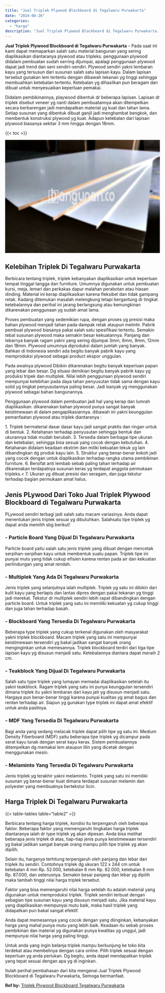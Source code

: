 ```yaml
---
title: "Jual Triplek Plywood Blockboard di Tegalwaru Purwakarta"
date: "2024-08-26"
categories: 
  - "harga"
description: "Jual Triplek Plywood Blockboard di Tegalwaru Purwakarta. Itulah perihal pembahasan dari kita mengenai Jual Triplek Plywood Blockboard di Tegalwaru Purwakarta..."
---
```


**Jual Triplek Plywood Blockboard di Tegalwaru Purwakarta** – Pada saat ini kami dapat memaparkan salah satu material bangunan yang sering diaplikasikan diantaranya plywood atau tripleks. penggunaan plywood didalam pembuatan sudah serring dijumpai, apalagi penggunaan plywood dapat jadi trend dan seni sendiri-sendiri. Plywood sendiri yakni lembaran kayu yang tersusun dari susunan salah satu lapisan kayu. Dalam lapisan tersebut gunakan lem tertentu dengan dibawah tekanan yg tinggi sehingga membuahkan ketebalan tertentu. Ketebalan yg dihasilkan pun beragam dan dibuat untuk menyesuaikan keperluan pemakai.

Didalam pembikinannya, playwood dibentuk dr beberapa lapisan. Lapisan dr triplek disebut veneer yg nanti dalam pembuatannya akan ditempelkan secara berbarengan jadi mendapatkan material yg kuat dan tahan lama. Setiap susunan yang dibentuk dibuat ganjil jadi menghambat bengkok, dan membentuk konstruksi plywood yg kuat. Adapun ketebalan dari lapisan plywood biasanya sekitar 3 mm hingga dengan 18mm.

{{< toc >}}

![Jual Triplek Plywood Blockboard di Tegalwaru Purwakarta](/images/jual-triplek-murah-19.png)

## Kelebihan Triplek Di Tegalwaru Purwakarta

Berbicara tentang triplek, triplek kebanyakan diaplikasikan untuk keperluan tempat tinggal tangga dan furniture. Umumnya digunakan untuk pembuatan kursi, meja, lemari dan perkakas dapur malahan perabotan atau hiasan dinding. Material ini kerap diaplikasikan karena fleksibel dan tidak gampang retak. Kadang ditemukan masalah melengkung tetapi bergantung dr tingkat ketebalannya dan perihal ini jarang berlangsung atau kemungkinan dikarenakan penggunaan yg sudah amat lama.

Proses pembuatan yang sedemikian rupa, dengan proses yg presisi maka bahan plywood menjadi tahan pada dampak retak ataupun melintir. Pabrik pembuat plywood biasanya pakai salah satu spesifikasi tertentu. Semakin tebal susunan plywood maka semakin besar kekuatannya. Panjang dan lebarnya banyak ragam yakni yang sering dijumpai 3mm, 6mm, 9mm, 12mm dan 18mm. Plywood umumnya diproduksi dalam jumlah yang banyak. Bahkan di Indonesia sendiri ada begitu banyak pabrik kayu yang memproduksi plywood sebagai product ekspor unggulan.

Pada awalnya plywood Dibikin dikarenakan begitu banyak keperluan papan yang lebar dan besar. Dg situasi demikian begitu banyak pabrik kayu yg produksi tripek dan multiplek. Nilai lebih penggunaan plywood sendiri mempunyai kelebihan pada daya tahan penyusutan tidak sama dengan kayu solid yg tingkat penyusutannya paling besar. Jadi banyak yg menggunakan plywood sebagai bahan bangunannya.

Penggunaan plywood dalam pembuatan jadi hal yang kerap dan lumrah diaplikasikan. dikarenakan bahan plywood punya sangat banyak keistimewaan di dalam pengaplikasiannya. dibawah ini yakni keunggulan pemanfaatan plywood atau triplek diantaranya :

1\. Triplek bermaterial dasar dasar kayu jadi sangat praktis dan ringan untuk di bentuk. 2. Ketahanan terhadap penyusutan sehingga bentuk dan ukurannya tidak mudah berubah. 3. Tersedia dalam berbagai tipe ukuran dan ketebalan, sehingga bisa sesuai yang cocok dengan kebutuhan. 4. Ketahanan didalam keadaan ekstrim dan miliki kekuatan tekuk yg lain dibandingkan dg produk kayu lain. 5. Struktur yang benar-benar kokoh jadi yang cocok dengan untuk diaplikasikan terhadap rangka utama pembikinan furniture. 6. Bersifat anti lembab sebab paling tahan terhadap air dikarenakan terdapatnya susunan keras yg terdapat anggota permukaan tripleks.< 7. Ukuran yg dibuat presisi dan seragam, dan juga tekstur terhadap bagian permukaan amat halus.

## Jenis PLywood Dari Toko Jual Triplek Plywood Blockboard di Tegalwaru Purwakarta

PLywood sendiri terbagi jadi salah satu macam variasinya. Anda dapat menentukan jenis triplek sesuai yg dibutuhkan. Salahsatu tipe triplek yg dapat anda memilih sbg berikut!

### \- Particle Board Yang Dijual Di Tegalwaru Purwakarta

Particle board yaitu salah satu jenis triplek yang dibuat dengan mencetak serpihan-serpihan kayu untuk membentuk suatu papan. Triplek tipe ini punyai mutu yang tidak cukup efisien karena rentan pada air dan kekuatan perlindungan yang amat rendah.

### \- Multiplek Yang Ada Di Tegalwaru Purwakarta

Jenis triplek yang selanjutnya ialah multiplek. Triplek yg satu ini dibikin dari kulit kayu yang berlapis dan lantas dipres dengan pakai tekanan yg tinggi jadi merekat. Tekstur dr multiplek sendiri lebih rapat dibandingkan dengan particle board. Untuk triplek yang satu ini memiliki kekuatan yg cukup tinggi dan juga tahan terhadap basah.

### \- Blockboard Yang Tersedia Di Tegalwaru Purwakarta

Beberapa type triplek yang cukup terkenal digunakan oleh masyarakat yakni triplek blockboard. Macam triplek yang satu ini mempunyai keistimewaan tersendiri yg bakal jadikan sangat banyak orang menginginkan untuk memesannya. Triplek blockboard terdiri dari tiga tipe lapisan kayu yg disusun menjadi satu. Ketebalannya diantara dapat meraih 2 cm.

### \- Teakblock Yang Dijual Di Tegalwaru Purwakarta

Salah satu type triplek yang lumayan memadai diaplikasikan setelah itu yakni teakblock. Ragam triplek yang satu ini punya keunggulan tersendiri dimana triplek itu yakni lembaran dari kayu jati yg disusun menjadi satu. Hargaya pun benar-benar tinggi karena punyai kualitas yg amat bagus dan rentan terhadap air. Siapun yg gunakan type triplek ini dapat amat efektif untuk anda pastinya.

### \- MDF Yang Tersedia Di Tegalwaru Purwakarta

Bagi anda yang sedang melacak triplek dapat pilih tipe yg satu ini. Medium Density Fiberboard (MDF) yaitu beberapa tipe triplek yg dicampur pada serat kayu lunak dengan serat kayu keras. Sistem pembuatannya ditempelkan dg memakai lem ataupun lilin yang dicetak dengan menggunakan mesin.

### \- Melaminto Yang Tersedia Di Tegalwaru Purwakarta

Jenis triplek yg terakhir yakni melaminto. Triplek yang satu ini memiliki susunan yg benar-benar kuat dimana terdapat susunan melamin dan polyester yang membuatnya bertekstur licin.

## Harga Triplek Di Tegalwaru Purwakarta

{{< table-tables table="table2" >}}

Berbicara tentang harga triplek, kondisi itu terpengaruh oleh beberapa faktor. Beberapa faktor yang memengaruhi tingkatan harga triplek diantaranya ialah dr type triplek yg akan dipesan. Anda bisa melihat beberapa jenis triplek di atas, tiap-tiap jenis punya keistimewaan tersendiri yg bakal jadikan sangat banyak orang mampu pilih tipe triplek yg akan dipilih.

Selain itu, harganya terhitung terpengaruh oleh panjang dan lebar dari triplek itu sendiri. Contohnya triplek dg ukuran 122 x 244 cm untuk ketebalan 4 mm Rp. 52.000, ketebalan 6 mm Rp. 82.000, ketebalan 8 mm Rp. 87.000, dan seterusnya. Semakin besar panjang dan lebar yg dipilih maka tambah tinggi nilai harga triplek tersebut.

Faktor yang bisa memengaruhi nilai harga setelah itu adalah material yang digunakan untuk memproduksi triplek. Triplek sendiri terbuat dengan sebagian tipe susunan kayu yang disusun menjadi satu. Jika material kayu yang diaplikasikan mempunyai mutu baik, maka hasil triplek yang didapatkan pun bakal sangat efektif.

Anda dapat memesannya yang cocok dengan yang diinginkan, kebanyakan harga yang mahal punya mutu yang lebih baik. Keadaan itu sebab proses pembikinan dan material yg digunakan punya kwalitas yg unggul, jadi mempunyai nilai harga yang paling tinggi.

Untuk anda yang ingin belanja triplek mampu berkunjung ke toko kita terdekat atau membelinya dengan cara online. Pilih triplek sesuai dengan keperluan yg anda perlukan. Dg begitu, anda dapat mendapatkan triplek yang tepat sesuai dengan apa yg di inginkan.

Itulah perihal pembahasan dari kita mengenai Jual Triplek Plywood Blockboard di Tegalwaru Purwakarta, Semoga bermanfaat.

**Ref by:** [Triplek Plywood Blockboard Tegalwaru Purwakarta](https://id.wikipedia.org/wiki/Triplek)
